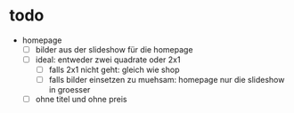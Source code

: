 # todo
- homepage
  - [ ] bilder aus der slideshow für die homepage
  - [ ] ideal: entweder zwei quadrate oder 2x1
    - [ ] falls 2x1 nicht geht: gleich wie shop
    - [ ] falls bilder einsetzen zu muehsam: homepage nur die slideshow in groesser
  - [ ] ohne titel und ohne preis